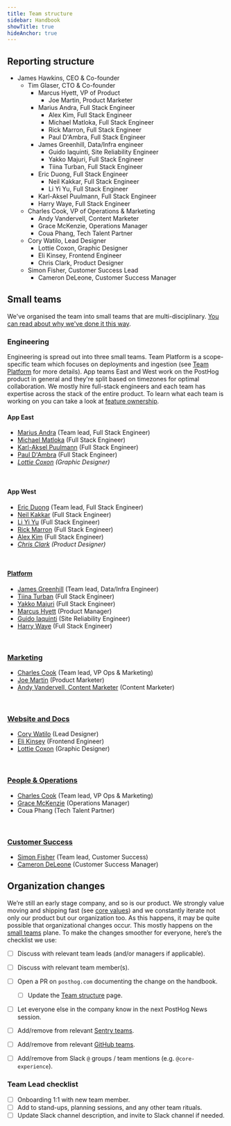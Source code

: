 ```yaml
---
title: Team structure
sidebar: Handbook
showTitle: true
hideAnchor: true
---
```


## Reporting structure

- James Hawkins, CEO & Co-founder
  - Tim Glaser, CTO & Co-founder
    - Marcus Hyett, VP of Product
      - Joe Martin, Product Marketer
    - Marius Andra, Full Stack Engineer
      - Alex Kim, Full Stack Engineer
      - Michael Matloka, Full Stack Engineer
      - Rick Marron, Full Stack Engineer
      - Paul D'Ambra, Full Stack Engineer
    - James Greenhill, Data/Infra engineer
      - Guido Iaquinti, Site Reliability Engineer
      - Yakko Majuri, Full Stack Engineer
      - Tiina Turban, Full Stack Engineer
    - Eric Duong, Full Stack Engineer
      - Neil Kakkar, Full Stack Engineer
      - Li Yi Yu, Full Stack Engineer
    - Karl-Aksel Puulmann, Full Stack Engineer
    - Harry Waye, Full Stack Engineer
  - Charles Cook, VP of Operations & Marketing
    - Andy Vandervell, Content Marketer
    - Grace McKenzie, Operations Manager
    - Coua Phang, Tech Talent Partner
  - Cory Watilo, Lead Designer
    - Lottie Coxon, Graphic Designer
    - Eli Kinsey, Frontend Engineer
    - Chris Clark, Product Designer
  - Simon Fisher, Customer Success Lead
    - Cameron DeLeone, Customer Success Manager

## Small teams

We've organised the team into small teams that are multi-disciplinary. [You can read about why we've done it this way](/handbook/people/team-structure/why-small-teams).

### Engineering

Engineering is spread out into three small teams. Team Platform is a scope-specific team which focuses on deployments and ingestion (see [Team Platform](platform) for more details). App teams East and West work on the PostHog product in general and they're split based on timezones for optimal collaboration. We mostly hire full-stack engineers and each team has expertise across the stack of the entire product. To learn what each team is working on you can take a look at [feature ownership](/handbook/engineering/feature-ownership).

#### App East
- [Marius Andra](/handbook/company/team#marius-andra-software-engineer) (Team lead, Full Stack Engineer)
- [Michael Matloka](/handbook/company/team#michael-matloka-software-engineer) (Full Stack Engineer)
- [Karl-Aksel Puulmann](/handbook/company/team#karlaksel-puulmann-software-engineer) (Full Stack Engineer)
- [Paul D'Ambra](/handbook/company/team#paul-dambra-software-engineer) (Full Stack Engineer)
- _[Lottie Coxon](/handbook/company/team#lottie-coxon) (Graphic Designer)_

<br />

#### App West
- [Eric Duong](/handbook/company/team#eric-duong-software-engineer) (Team lead, Full Stack Engineer)
- [Neil Kakkar](/handbook/company/team#neil-kakkar-software-engineer) (Full Stack Engineer)
- [Li Yi Yu](/handbook/company/team#li-yi-yu-full-stack-engineer) (Full Stack Engineer)
- [Rick Marron](/handbook/company/team#rick-marron-full-stack-engineer) (Full Stack Engineer)
- [Alex Kim](/handbook/company/team#alex-kim-full-stack-engineer) (Full Stack Engineer)
- _[Chris Clark](/handbook/company/team#chris-clark) (Product Designer)_

<br />

#### [Platform](platform)
- [James Greenhill](/handbook/company/team#james-greenhill-software-engineer) (Team lead, Data/Infra Engineer)
- [Tiina Turban](/handbook/company/team#tiina-turban-software-engineer) (Full Stack Engineer)
- [Yakko Majuri](/handbook/company/team#yakko-majuri-software-engineer) (Full Stack Engineer)
- [Marcus Hyett](/handbook/company/team#marcus-hyett) (Product Manager)
- [Guido Iaquinti](/handbook/company/team#guido-iaquinti-software-engineer) (Site Reliability Engineer)
- [Harry Waye](/handbook/company/team#harry-waye-software-engineer) (Full Stack Engineer)

<br />

### [Marketing](marketing)
- [Charles Cook](/handbook/company/team#charles-cook-business-operations) (Team lead, VP Ops & Marketing)
- [Joe Martin](/handbook/company/team#joe-martin-product-marketer) (Product Marketer)
- [Andy Vandervell, Content Marketer](/handbook/company/team#andy-vandervell-content-marketer) (Content Marketer)

<br />

### [Website and Docs](website-docs)
- [Cory Watilo](/handbook/company/team#cory-watilo-lead-designer) (Lead Designer)
- [Eli Kinsey](/handbook/company/team#eli-kinsey-frontend-engineer) (Frontend Engineer)
- [Lottie Coxon](/handbook/company/team#lottie-coxon-graphic-designer) (Graphic Designer)

<br />

### [People & Operations](people)
- [Charles Cook](/handbook/company/team#charles-cook-business-operations) (Team lead, VP Ops & Marketing)
- [Grace McKenzie](/handbook/company/team#grace-mckenzie-operations-manager) (Operations Manager)
- Coua Phang (Tech Talent Partner)

<br />

### [Customer Success](customer-success)
- [Simon Fisher](/handbook/company/team#simon-fisher-customer-success) (Team lead, Customer Success)
- [Cameron DeLeone](/handbook/company/team#cameron-deleone-customer-success) (Customer Success Manager)


## Organization changes

We’re still an early stage company, and so is our product. We strongly value moving and shipping fast (see [core values](/handbook/company/values)) and we constantly iterate not only our product but our organization too. As this happens, it may be quite possible that organizational changes occur. This mostly happens on the [small teams](/handbook/people/team-structure/why-small-teams) plane. To make the changes smoother for everyone, here’s the checklist we use:

- [ ] Discuss with relevant team leads (and/or managers if applicable).
- [ ] Discuss with relevant team member(s).
- [ ] Open a PR on `posthog.com` documenting the change on the handbook.
    - [ ] Update the [Team structure](/handbook/people/team-structure/team-structure) page.
- [ ] Let everyone else in the company know in the next PostHog News session.
- [ ] Add/remove from relevant [Sentry teams](https://sentry.io/settings/posthog/teams/).
- [ ] Add/remove from relevant [GitHub teams](https://github.com/orgs/PostHog/teams).
- [ ] Add/remove from Slack `@` groups / team mentions (e.g. `@core-experience`).


### Team Lead checklist
- [ ] Onboarding 1:1 with new team member.
- [ ] Add to stand-ups, planning sessions, and any other team rituals.
- [ ] Update Slack channel description, and invite to Slack channel if needed.
